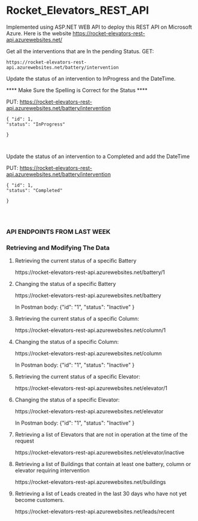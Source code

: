 # Rocket_Elevators_REST_API



Implemented using ASP.NET WEB API to deploy this REST API on Microsoft Azure. Here is the website https://rocket-elevators-rest-api.azurewebsites.net/




Get all the interventions that are In the pending Status.
GET:

```
https://rocket-elevators-rest-api.azurewebsites.net/battery/intervention 
```


Update the status of an intervention to InProgress and the DateTime.

**** Make Sure the Spelling is Correct for the Status ****

PUT: https://rocket-elevators-rest-api.azurewebsites.net/battery/intervention 

```
{ "id": 1,
"status": "InProgress"
	
}



```


Update the status of an intervention to a Completed and add the DateTime

PUT: https://rocket-elevators-rest-api.azurewebsites.net/battery/intervention 

```
{ "id": 1,
"status": "Completed"
	
}




```


### API ENDPOINTS FROM LAST WEEK 

### Retrieving and Modifying The Data
<ol>
   <li>Retrieving the current status of a specific Battery</li>
   <p>https://rocket-elevators-rest-api.azurewebsites.net/battery/1</p>
   
   <li>Changing the status of a specific Battery</li>
   <p>https://rocket-elevators-rest-api.azurewebsites.net/battery</p>
   <p>In Postman body: {"id": "1", "status": "Inactive" }</p>
   
   <li>Retrieving the current status of a specific Column:</li>
   <p>https://rocket-elevators-rest-api.azurewebsites.net/column/1</p>
   
   <li>Changing the status of a specific Column:</li>
   <p>https://rocket-elevators-rest-api.azurewebsites.net/column</p>
   <p>In Postman body: {"id": "1",  "status": "Inactive" }</p>
   
   <li>Retrieving the current status of a specific Elevator:</li>
   <p>https://rocket-elevators-rest-api.azurewebsites.net/elevator/1</p>
   
   <li>Changing the status of a specific Elevator:</li>
   <p>https://rocket-elevators-rest-api.azurewebsites.net/elevator</p>
   <p>In Postman body: {"id": "1",  "status": "Inactive" }</p>
   
   <li>Retrieving a list of Elevators that are not in operation at the time of the request</li>
   <p>https://rocket-elevators-rest-api.azurewebsites.net/elevator/inactive</p>
   
   <li>Retrieving a list of Buildings that contain at least one battery, column or elevator requiring intervention</li>
   <p>https://rocket-elevators-rest-api.azurewebsites.net/buildings</p>
   
   <li>Retrieving a list of Leads created in the last 30 days who have not yet become customers.</li>
   <p>https://rocket-elevators-rest-api.azurewebsites.net/leads/recent</p>
</ol>
